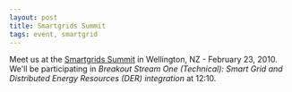 ```yaml
---
layout: post
title: Smartgrids Summit
tags: event, smartgrid
---
```

Meet us at the [Smartgrids Summit](http://www.conferenz.co.nz/conferences/smart-grids-summit) 
in Wellington, NZ - February 23, 2010. We'll be participating in 
*Breakout Stream One (Technical): Smart Grid and Distributed Energy Resources (DER) integration*
at 12:10.
